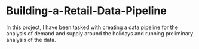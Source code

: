 # Building-a-Retail-Data-Pipeline
In this project, I have been tasked with creating a data pipeline for the analysis of demand and supply around the holidays and running preliminary analysis of the data. 

